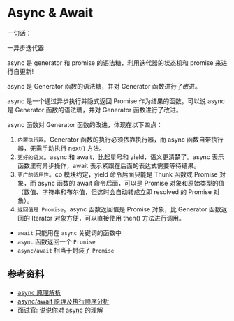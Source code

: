# Async & Await

一句话：

一异步迭代器

async 是 generator 和 promise 的语法糖，利用迭代器的状态机和 promise 来进行自更新!

async 是 Generator 函数的语法糖，并对 Generator 函数进行了改进。

async 是一个通过异步执行并隐式返回 Promise 作为结果的函数。可以说 async 是 Generator 函数的语法糖，并对 Generator 函数进行了改进。

async 函数对 Generator 函数的改进，体现在以下四点：

1. `内置执行器`。Generator 函数的执行必须依靠执行器，而 async 函数自带执行器，无需手动执行 next() 方法。
2. `更好的语义`。async 和 await，比起星号和 yield，语义更清楚了。async 表示函数里有异步操作，await 表示紧跟在后面的表达式需要等待结果。
3. `更广的适用性`。co 模块约定，yield 命令后面只能是 Thunk 函数或 Promise 对象，而 async 函数的 await 命令后面，可以是 Promise 对象和原始类型的值（数值、字符串和布尔值，但这时会自动转成立即 resolved 的 Promise 对象）。
4. `返回值是 Promise`。async 函数返回值是 Promise 对象，比 Generator 函数返回的 Iterator 对象方便，可以直接使用 then() 方法进行调用。

-   `await` 只能用在 `async` 关键词的函数中
-   `async` 函数返回一个 `Promise`
-   `async/await` 相当于封装了 `Promise`

## 参考资料

-   [async 原理解析](https://mp.weixin.qq.com/s?__biz=MjM5NTk4MDA1MA==&mid=2458073291&idx=2&sn=65b3daf551627d9e72b2a48d379f3c6a&chksm=b187aeb686f027a0b6243c6e3f3b6d86c0b0dea28e7040d997a975716ad1ed9a260abca05112&mpshare=1&scene=1&srcid=&sharer_sharetime=1583798306222&sharer_shareid=778ad5bf3b27e0078eb105d7277263f6#rd)
-   [async/await 原理及执行顺序分析](https://mp.weixin.qq.com/s?__biz=MzI1ODk2Mjk0Nw==&mid=2247484739&idx=1&sn=81b9231c68d6f7796688171922bda822&chksm=ea01662fdd76ef39825d1254d91943949626dce6aecd25cd1eaa47ad2c310036cd7855b2e5bb&mpshare=1&scene=1&srcid=&sharer_sharetime=1572996601651&sharer_shareid=778ad5bf3b27e0078eb105d7277263f6#rd)
-   [面试官: 说说你对 async 的理解](https://mp.weixin.qq.com/s/pHg2CGZocb2-2djnF_pPBg)
